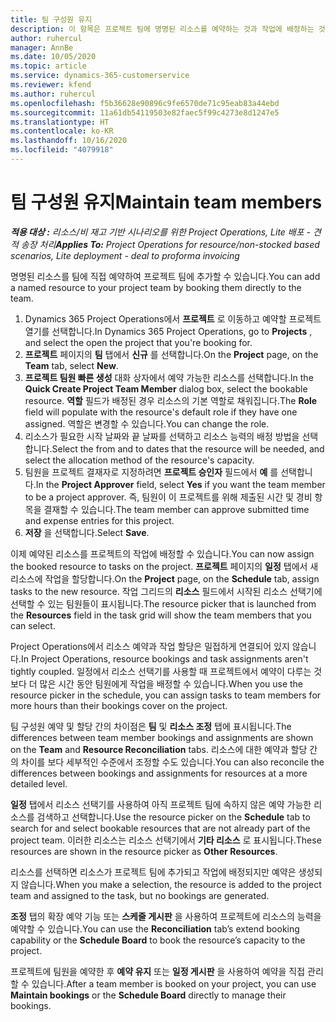 ```yaml
---
title: 팀 구성원 유지
description: 이 항목은 프로젝트 팀에 명명된 리소스를 예약하는 것과 작업에 배정하는 것에 대한 정보를 제공합니다.
author: ruhercul
manager: AnnBe
ms.date: 10/05/2020
ms.topic: article
ms.service: dynamics-365-customerservice
ms.reviewer: kfend
ms.author: ruhercul
ms.openlocfilehash: f5b36628e90896c9fe6570de71c95eab83a44ebd
ms.sourcegitcommit: 11a61db54119503e82faec5f99c4273e8d1247e5
ms.translationtype: HT
ms.contentlocale: ko-KR
ms.lasthandoff: 10/16/2020
ms.locfileid: "4079918"
---
```

# <a name="maintain-team-members"></a><span data-ttu-id="b202c-103">팀 구성원 유지</span><span class="sxs-lookup"><span data-stu-id="b202c-103">Maintain team members</span></span>

<span data-ttu-id="b202c-104">_**적용 대상 :** 리소스/비 재고 기반 시나리오를 위한 Project Operations, Lite 배포 - 견적 송장 처리_</span><span class="sxs-lookup"><span data-stu-id="b202c-104">_**Applies To:** Project Operations for resource/non-stocked based scenarios, Lite deployment - deal to proforma invoicing_</span></span>

<span data-ttu-id="b202c-105">명명된 리소스를 팀에 직접 예약하여 프로젝트 팀에 추가할 수 있습니다.</span><span class="sxs-lookup"><span data-stu-id="b202c-105">You can add a named resource to your project team by booking them directly to the team.</span></span>

1. <span data-ttu-id="b202c-106">Dynamics 365 Project Operations에서 **프로젝트** 로 이동하고 예약할 프로젝트 열기를 선택합니다.</span><span class="sxs-lookup"><span data-stu-id="b202c-106">In Dynamics 365 Project Operations, go to **Projects** , and select the open the project that you're booking for.</span></span>
2. <span data-ttu-id="b202c-107">**프로젝트** 페이지의 **팀** 탭에서 **신규** 를 선택합니다.</span><span class="sxs-lookup"><span data-stu-id="b202c-107">On the **Project** page, on the **Team** tab, select **New**.</span></span> 
3. <span data-ttu-id="b202c-108">**프로젝트 팀원 빠른 생성** 대화 상자에서 예약 가능한 리소스를 선택합니다.</span><span class="sxs-lookup"><span data-stu-id="b202c-108">In the **Quick Create Project Team Member** dialog box, select the bookable resource.</span></span> <span data-ttu-id="b202c-109">**역할** 필드가 배정된 경우 리소스의 기본 역할로 채워집니다.</span><span class="sxs-lookup"><span data-stu-id="b202c-109">The **Role** field will populate with the resource's default role if they have one assigned.</span></span> <span data-ttu-id="b202c-110">역할은 변경할 수 있습니다.</span><span class="sxs-lookup"><span data-stu-id="b202c-110">You can change the role.</span></span> 
4. <span data-ttu-id="b202c-111">리소스가 필요한 시작 날짜와 끝 날짜를 선택하고 리소스 능력의 배정 방법을 선택합니다.</span><span class="sxs-lookup"><span data-stu-id="b202c-111">Select the from and to dates that the resource will be needed, and select the allocation method of the resource's capacity.</span></span> 
5. <span data-ttu-id="b202c-112">팀원을 프로젝트 결재자로 지정하려면 **프로젝트 승인자** 필드에서 **예** 를 선택합니다.</span><span class="sxs-lookup"><span data-stu-id="b202c-112">In the **Project Approver** field, select **Yes** if you want the team member to be a project approver.</span></span> <span data-ttu-id="b202c-113">즉, 팀원이 이 프로젝트를 위해 제출된 시간 및 경비 항목을 결재할 수 있습니다.</span><span class="sxs-lookup"><span data-stu-id="b202c-113">The team member can approve submitted time and expense entries for this project.</span></span> 
6. <span data-ttu-id="b202c-114">**저장** 을 선택합니다.</span><span class="sxs-lookup"><span data-stu-id="b202c-114">Select **Save**.</span></span>

<span data-ttu-id="b202c-115">이제 예약된 리소스를 프로젝트의 작업에 배정할 수 있습니다.</span><span class="sxs-lookup"><span data-stu-id="b202c-115">You can now assign the booked resource to tasks on the project.</span></span> <span data-ttu-id="b202c-116">**프로젝트** 페이지의 **일정** 탭에서 새 리소스에 작업을 할당합니다.</span><span class="sxs-lookup"><span data-stu-id="b202c-116">On the **Project** page, on the **Schedule** tab, assign tasks to the new resource.</span></span> <span data-ttu-id="b202c-117">작업 그리드의 **리소스** 필드에서 시작된 리소스 선택기에 선택할 수 있는 팀원들이 표시됩니다.</span><span class="sxs-lookup"><span data-stu-id="b202c-117">The resource picker that is launched from the **Resources** field in the task grid will show the team members that you can select.</span></span>


<span data-ttu-id="b202c-118">Project Operations에서 리소스 예약과 작업 할당은 밀접하게 연결되어 있지 않습니다.</span><span class="sxs-lookup"><span data-stu-id="b202c-118">In Project Operations, resource bookings and task assignments aren't tightly coupled.</span></span> <span data-ttu-id="b202c-119">일정에서 리소스 선택기를 사용할 때 프로젝트에서 예약이 다루는 것보다 더 많은 시간 동안 팀원에게 작업을 배정할 수 있습니다.</span><span class="sxs-lookup"><span data-stu-id="b202c-119">When you use the resource picker in the schedule, you can assign tasks to team members for more hours than their bookings cover on the project.</span></span>

<span data-ttu-id="b202c-120">팀 구성원 예약 및 할당 간의 차이점은 **팀** 및 **리소스 조정** 탭에 표시됩니다.</span><span class="sxs-lookup"><span data-stu-id="b202c-120">The differences between team member bookings and assignments are shown on the **Team** and **Resource Reconciliation** tabs.</span></span> <span data-ttu-id="b202c-121">리소스에 대한 예약과 할당 간의 차이를 보다 세부적인 수준에서 조정할 수도 있습니다.</span><span class="sxs-lookup"><span data-stu-id="b202c-121">You can also reconcile the differences between bookings and assignments for resources at a more detailed level.</span></span>

<span data-ttu-id="b202c-122">**일정** 탭에서 리소스 선택기를 사용하여 아직 프로젝트 팀에 속하지 않은 예약 가능한 리소스를 검색하고 선택합니다.</span><span class="sxs-lookup"><span data-stu-id="b202c-122">Use the resource picker on the **Schedule** tab to search for and select bookable resources that are not already part of the project team.</span></span> <span data-ttu-id="b202c-123">이러한 리소스는 리소스 선택기에서 **기타 리소스** 로 표시됩니다.</span><span class="sxs-lookup"><span data-stu-id="b202c-123">These resources are shown in the resource picker as **Other Resources**.</span></span>

<span data-ttu-id="b202c-124">리소스를 선택하면 리소스가 프로젝트 팀에 추가되고 작업에 배정되지만 예약은 생성되지 않습니다.</span><span class="sxs-lookup"><span data-stu-id="b202c-124">When you make a selection, the resource is added to the project team and assigned to the task, but no bookings are generated.</span></span>

<span data-ttu-id="b202c-125">**조정** 탭의 확장 예약 기능 또는 **스케줄 게시판** 을 사용하여 프로젝트에 리소스의 능력을 예약할 수 있습니다.</span><span class="sxs-lookup"><span data-stu-id="b202c-125">You can use the **Reconciliation** tab’s extend booking capability or the **Schedule Board** to book the resource’s capacity to the project.</span></span>

<span data-ttu-id="b202c-126">프로젝트에 팀원을 예약한 후 **예약 유지** 또는 **일정 게시판** 을 사용하여 예약을 직접 관리할 수 있습니다.</span><span class="sxs-lookup"><span data-stu-id="b202c-126">After a team member is booked on your project, you can use **Maintain bookings** or the **Schedule Board** directly to manage their bookings.</span></span>
